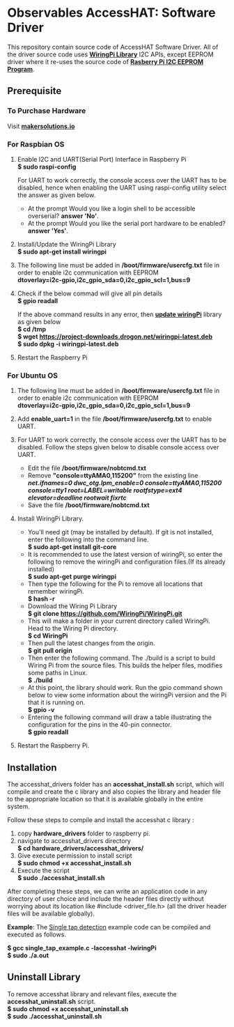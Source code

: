 # Observables AccessHAT: Software Driver #

This repository contain source code of AccessHAT Software Driver.  All of the driver source code uses **[WiringPi Library](http://wiringpi.com/)** I2C APIs, except EEPROM driver where it re-uses the source code of **[Rasberry Pi I2C EEPROM Program](https://www.richud.com/wiki/Rasberry_Pi_I2C_EEPROM_Program)**. 


## Prerequisite  
### To Purchase Hardware

Visit **[makersolutions.io](https://makersolutions.io)**

### For Raspbian OS

1. Enable I2C and UART(Serial Port) Interface in Raspberry Pi  
   **$ sudo raspi-config**  
   
   For UART to work correctly, the console access over the UART has to be disabled, hence when enabling the UART using raspi-config utility select the answer as given below.
   * At the prompt Would you like a login shell to be accessible overserial?  **answer 'No'**.  
   * At the prompt Would you like the serial port hardware to be enabled?  **answer 'Yes'**.    
   
   
2. Install/Update the WiringPi Library  
   **$  sudo apt-get install wiringpi**  
   
3. The following line must be added in **/boot/firmware/usercfg.txt** file in order to enable i2c communication with EEPROM   
    **dtoverlay=i2c-gpio,i2c_gpio_sda=0,i2c_gpio_scl=1,bus=9**   
    
4. Check if the below commad will give all pin details  
    **$ gpio readall**  
    
    If the above command results in any error, then **[update wiringPi](http://wiringpi.com/wiringpi-updated-to-2-52-for-the-raspberry-pi-4b/)** library as given below  
    **$ cd /tmp**  
    **$ wget https://project-downloads.drogon.net/wiringpi-latest.deb**  
    **$ sudo dpkg -i wiringpi-latest.deb**  
    
5. Restart the Raspberry Pi

### For Ubuntu OS

1. The following line must be added in **/boot/firmware/usercfg.txt** file in order to enable i2c communication with EEPROM   
    **dtoverlay=i2c-gpio,i2c_gpio_sda=0,i2c_gpio_scl=1,bus=9**  
2. Add **enable_uart=1** in the file **/boot/firmware/usercfg.txt** to enable UART. 
3. For UART to work correctly, the console access over the UART has to be disabled. Follow the steps given below to disable console access over UART. 
    * Edit the file **/boot/firmware/nobtcmd.txt**  
    * Remove **"console=ttyAMA0,115200"** from the existing line ***net.ifnames=0 dwc_otg.lpm_enable=0 console=ttyAMA0,115200 console=tty1 root=LABEL=writable rootfstype=ext4 elevator=deadline rootwait fixrtc***  
    * Save the file **/boot/firmware/nobtcmd.txt**
      
4. Install WiringPi Library.
    * You'll need git (may be installed by default). If git is not installed, enter the following into the command line.  
      **$ sudo apt-get install git-core**  
    * It is recommended to use the latest version of wiringPi, so enter the following to remove the wiringPi and configuration files.(If its already installed)  
      **$ sudo apt-get purge wiringpi**  
    * Then type the following for the Pi to remove all locations that remember wiringPi.  
      **$ hash -r**  
    * Download the Wiring Pi Library  
      **$ git clone https://github.com/WiringPi/WiringPi.git**        
    * This will make a folder in your current directory called WiringPi. Head to the Wiring Pi directory.  
      **$ cd WiringPi**     
    * Then pull the latest changes from the origin.  
      **$ git pull origin**    
    * Then enter the following command. The ./build is a script to build Wiring Pi from the source files. This builds the helper files, modifies some paths in Linux.  
     **$ ./build**
    * At this point, the library should work. Run the gpio command shown below to view some information about the wiringPi version and the Pi that it is running on.  
    **$ gpio -v**  
    * Entering the following command will draw a table illustrating the configuration for the pins in the 40-pin connector.  
      **$ gpio readall**
5. Restart the Raspberry Pi. 
   
   

## Installation 
The accesshat_drivers folder has an **accesshat_install.sh** script, which will compile and create the c library and also copies the library and header file to the appropriate location so that it is available globally in the entire system.

Follow these steps to compile and install the accesshat c library :  

1. copy **hardware_drivers** folder to raspberry pi.
2. navigate to accesshat_drivers directory  
   **$ cd hardware_drivers/accesshat_drivers/**  
3. Give execute permission to install script  
   **$ sudo chmod +x accesshat_install.sh**
4. Execute the script  
   **$ sudo ./accesshat_install.sh**
   
After completing these steps, we can write an application code in any directory of user choice and include the header files directly without worrying about its location like  #include <driver_file.h> (all the driver header files will be available globally).

**Example**:
 The [Single tap detection](https://github.com/makersolutions-io/accesshat_drivers/blob/main/inertial_module_driver/single_tap_example.c) example code can be compiled and executed as follows.
 
 **$ gcc single_tap_example.c -laccesshat -lwiringPi**  
 **$ sudo ./a.out**
 
 ## Uninstall Library
 To remove accesshat library and relevant files, execute the **accesshat_uninstall.sh** script.  
 **$ sudo chmod +x accesshat_uninstall.sh**  
 **$ sudo ./accesshat_uninstall.sh**
